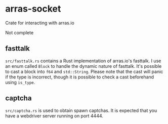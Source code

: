 # arras-socket
Crate for interacting with arras.io

Not complete

## fasttalk

`src/fasttalk.rs` contains a Rust implementation of arras.io's fasttalk. I use an enum called `Block` to handle the dynamic nature of fasttalk. It's possible to cast a block into `f64` and `std::String`. Please note that the cast will panic if the type is incorrect, though it is possible to check a cast beforehand using `is_type`.

## captcha

`src/captcha.rs` is used to obtain spawn captchas. It is expected that you have a webdriver server running on port 4444.
